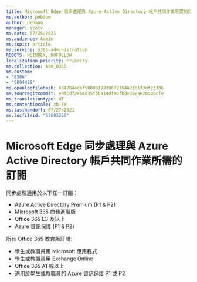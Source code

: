 ```yaml
---
title: Microsoft Edge 同步處理與 Azure Active Directory 帳戶共同作業所需的訂閱
ms.author: pebaum
author: pebaum
manager: scotv
ms.date: 07/26/2021
ms.audience: Admin
ms.topic: article
ms.service: o365-administration
ROBOTS: NOINDEX, NOFOLLOW
localization_priority: Priority
ms.collection: Adm_O365
ms.custom:
- "8306"
- "9004429"
ms.openlocfilehash: 684784edef5888917829672164a21b133df23336
ms.sourcegitcommit: e9fcd72e64d35f5ba14dfa0fbde39eae20d86cfe
ms.translationtype: HT
ms.contentlocale: zh-TW
ms.lasthandoff: 07/27/2021
ms.locfileid: "53603266"
---
```

# <a name="subscription-needed-for-microsoft-edge-sync-to-work-with-azure-active-directory-accounts"></a>Microsoft Edge 同步處理與 Azure Active Directory 帳戶共同作業所需的訂閱

同步處理適用於以下任一訂閱：

- Azure Active Directory Premium (P1 & P2)
- Microsoft 365 商務進階版
- Office 365 E3 及以上
- Azure 資訊保護 (P1 & P2)

所有 Office 365 教育版訂閱: 

- 學生或教職員用 Microsoft 應用程式
- 學生或教職員用 Exchange Online
- Office 365 A1 或以上
- 適用於學生或教職員的 Azure 資訊保護 P1 或 P2


